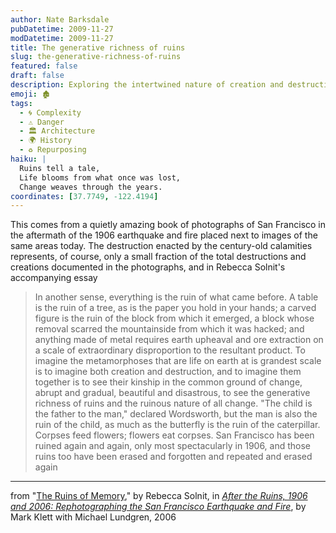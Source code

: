 ```yaml
---
author: Nate Barksdale
pubDatetime: 2009-11-27
modDatetime: 2009-11-27
title: The generative richness of ruins
slug: the-generative-richness-of-ruins
featured: false
draft: false
description: Exploring the intertwined nature of creation and destruction, Rebecca Solnit reflects on the cyclical history of San Francisco’s transformations.
emoji: 🏚️
tags:
  - 🌀 Complexity
  - ⚠️ Danger
  - 🏛️ Architecture
  - 🌍 History
  - ♻️ Repurposing
haiku: |
  Ruins tell a tale,  
  Life blooms from what once was lost,  
  Change weaves through the years.
coordinates: [37.7749, -122.4194]
---
```


This comes from a quietly amazing book of photographs of San Francisco in the aftermath of the 1906 earthquake and fire placed next to images of the same areas today. The destruction enacted by the century-old calamities represents, of course, only a small fraction of the total destructions and creations documented in the photographs, and in Rebecca Solnit's accompanying essay

> In another sense, everything is the ruin of what came before. A table is the ruin of a tree, as is the paper you hold in your hands; a carved figure is the ruin of the block from which it emerged, a block whose removal scarred the mountainside from which it was hacked; and anything made of metal requires earth upheaval and ore extraction on a scale of extraordinary disproportion to the resultant product. To imagine the metamorphoses that are life on earth at is grandest scale is to imagine both creation and destruction, and to imagine them together is to see their kinship in the common ground of change, abrupt and gradual, beautiful and disastrous, to see the generative richness of ruins and the ruinous nature of all change. "The child is the father to the man," declared Wordsworth, but the man is also the ruin of the child, as much as the butterfly is the ruin of the caterpillar. Corpses feed flowers; flowers eat corpses. San Francisco has been ruined again and again, only most spectacularly in 1906, and those ruins too have been erased and forgotten and repeated and erased again

---

from "[The Ruins of Memory](https://www.google.com/search?q=%22The%20Ruins%20of%20Memory%22%20amazon.com)," by Rebecca Solnit, in [_After the Ruins, 1906 and 2006: Rephotographing the San Francisco Earthquake and Fire_](https://www.google.com/search?q=%22_After%20the%20Ruins%2C%201906%20and%202006%3A%20Rephotographing%20the%20San%20Francisco%20Earthquake%20and%20Fire_%22%20amazon.com), by Mark Klett with Michael Lundgren, 2006
